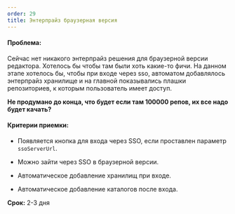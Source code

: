 ```yaml
---
order: 29
title: Энтерпрайз браузерная версия
---
```


#### Проблема:

Сейчас нет никакого энтерпрайз решения для браузерной версии редактора. Хотелось бы чтобы там были хоть какие-то фичи. На данном этапе хотелось бы, чтобы при входе через sso, автоматом добавлялось энтерпрайз хранилище и на главной показывались плашки  репозиториев, к которым пользователь имеет доступ.

**Не продумано до конца, что будет если там 100000 репов, их все надо будет качать?**



#### Критерии приемки:

-  Появляется кнопка для входа через SSO, если проставлен параметр `ssoServerUrl`.

-  Можно зайти через SSO в браузерной версии.

-  Автоматическое добавление хранилищ при входе.

-  Автоматическое добавление каталогов после входа.



**Срок:** 2-3 дня